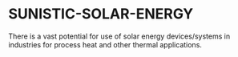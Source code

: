# SUNISTIC-SOLAR-ENERGY
There is a vast potential for use of solar energy devices/systems in industries for process heat and other thermal applications.
